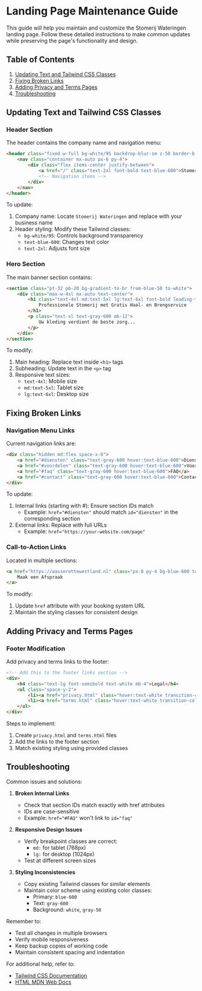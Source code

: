 # Landing Page Maintenance Guide

This guide will help you maintain and customize the Stomerij Wateringen landing page. Follow these detailed instructions to make common updates while preserving the page's functionality and design.

## Table of Contents
1. [Updating Text and Tailwind CSS Classes](#updating-text-and-tailwind-css-classes)
2. [Fixing Broken Links](#fixing-broken-links)
3. [Adding Privacy and Terms Pages](#adding-privacy-and-terms-pages)
4. [Troubleshooting](#troubleshooting)

## Updating Text and Tailwind CSS Classes

### Header Section
The header contains the company name and navigation menu:

```html
<header class="fixed w-full bg-white/95 backdrop-blur-sm z-50 border-b border-gray-100">
    <nav class="container mx-auto px-6 py-4">
        <div class="flex items-center justify-between">
            <a href="/" class="text-2xl font-bold text-blue-600">Stomerij Wateringen</a>
            <!-- Navigation items -->
        </div>
    </nav>
</header>
```

To update:
1. Company name: Locate `Stomerij Wateringen` and replace with your business name
2. Header styling: Modify these Tailwind classes:
   - `bg-white/95`: Controls background transparency
   - `text-blue-600`: Changes text color
   - `text-2xl`: Adjusts font size

### Hero Section
The main banner section contains:

```html
<section class="pt-32 pb-20 bg-gradient-to-br from-blue-50 to-white">
    <div class="max-w-4xl mx-auto text-center">
        <h1 class="text-4xl md:text-5xl lg:text-6xl font-bold leading-tight mb-8">
            Professionele Stomerij met Gratis Haal- en Brengservice
        </h1>
        <p class="text-xl text-gray-600 mb-12">
            Uw kleding verdient de beste zorg...
        </p>
    </div>
</section>
```

To modify:
1. Main heading: Replace text inside `<h1>` tags
2. Subheading: Update text in the `<p>` tag
3. Responsive text sizes:
   - `text-4xl`: Mobile size
   - `md:text-5xl`: Tablet size
   - `lg:text-6xl`: Desktop size

## Fixing Broken Links

### Navigation Menu Links
Current navigation links are:

```html
<div class="hidden md:flex space-x-8">
    <a href="#diensten" class="text-gray-600 hover:text-blue-600">Diensten</a>
    <a href="#voordelen" class="text-gray-600 hover:text-blue-600">Voordelen</a>
    <a href="#faq" class="text-gray-600 hover:text-blue-600">FAQ</a>
    <a href="#contact" class="text-gray-600 hover:text-blue-600">Contact</a>
</div>
```

To update:
1. Internal links (starting with #): Ensure section IDs match
   - Example: `href="#diensten"` should match `id="diensten"` in the corresponding section
2. External links: Replace with full URLs
   - Example: `href="https://your-website.com/page"`

### Call-to-Action Links
Located in multiple sections:

```html
<a href="https://wasserettewestland.nl" class="px-8 py-4 bg-blue-600 text-white rounded-full">
    Maak een Afspraak
</a>
```

To modify:
1. Update `href` attribute with your booking system URL
2. Maintain the styling classes for consistent design

## Adding Privacy and Terms Pages

### Footer Modification
Add privacy and terms links to the footer:

```html
<!-- Add this to the footer links section -->
<div>
    <h4 class="text-lg font-semibold text-white mb-4">Legal</h4>
    <ul class="space-y-2">
        <li><a href="privacy.html" class="hover:text-white transition-colors duration-300">Privacy Policy</a></li>
        <li><a href="terms.html" class="hover:text-white transition-colors duration-300">Terms of Service</a></li>
    </ul>
</div>
```

Steps to implement:
1. Create `privacy.html` and `terms.html` files
2. Add the links to the footer section
3. Match existing styling using provided classes

## Troubleshooting

Common issues and solutions:

1. **Broken Internal Links**
   - Check that section IDs match exactly with href attributes
   - IDs are case-sensitive
   - Example: `href="#FAQ"` won't link to `id="faq"`

2. **Responsive Design Issues**
   - Verify breakpoint classes are correct:
     - `md:` for tablet (768px)
     - `lg:` for desktop (1024px)
   - Test at different screen sizes

3. **Styling Inconsistencies**
   - Copy existing Tailwind classes for similar elements
   - Maintain color scheme using existing color classes:
     - Primary: `blue-600`
     - Text: `gray-600`
     - Background: `white`, `gray-50`

Remember to:
- Test all changes in multiple browsers
- Verify mobile responsiveness
- Keep backup copies of working code
- Maintain consistent spacing and indentation

For additional help, refer to:
- [Tailwind CSS Documentation](https://tailwindcss.com/docs)
- [HTML MDN Web Docs](https://developer.mozilla.org/en-US/docs/Web/HTML)